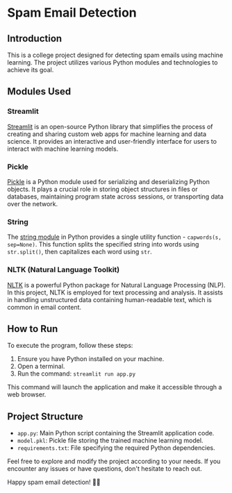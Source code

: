 # Spam Email Detection

## Introduction

This is a college project designed for detecting spam emails using machine learning. The project utilizes various Python modules and technologies to achieve its goal.

## Modules Used

### Streamlit

[Streamlit](https://www.streamlit.io/) is an open-source Python library that simplifies the process of creating and sharing custom web apps for machine learning and data science. It provides an interactive and user-friendly interface for users to interact with machine learning models.

### Pickle

[Pickle](https://docs.python.org/3/library/pickle.html) is a Python module used for serializing and deserializing Python objects. It plays a crucial role in storing object structures in files or databases, maintaining program state across sessions, or transporting data over the network.

### String

The [string module](https://docs.python.org/3/library/string.html) in Python provides a single utility function - `capwords(s, sep=None)`. This function splits the specified string into words using `str.split()`, then capitalizes each word using `str`.

### NLTK (Natural Language Toolkit)

[NLTK](https://www.nltk.org/) is a powerful Python package for Natural Language Processing (NLP). In this project, NLTK is employed for text processing and analysis. It assists in handling unstructured data containing human-readable text, which is common in email content.

## How to Run

To execute the program, follow these steps:

1. Ensure you have Python installed on your machine.
2. Open a terminal.
3. Run the command: `streamlit run app.py`

This command will launch the application and make it accessible through a web browser.

## Project Structure

- `app.py`: Main Python script containing the Streamlit application code.
- `model.pkl`: Pickle file storing the trained machine learning model.
- `requirements.txt`: File specifying the required Python dependencies.

Feel free to explore and modify the project according to your needs. If you encounter any issues or have questions, don't hesitate to reach out.

Happy spam email detection! 🚫📧